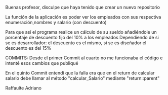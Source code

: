 Buenas profesor, disculpe que haya tenido que crear un nuevo repositorio

La función de la aplicación es poder ver los empleados con sus respectiva enumeración,nombres y salario (con descuento)

Para que así el programa realice un cálculo de su sueldo añadiéndole un porcentaje de descuento fijo del 10% a los empleados
Dependiendo de si se es desarrollador: el descuento es el mismo, si se es diseñador el descuento es del 15%

COMMITS:
Desde el primer Commit al cuarto no me funcionaba el código e intenté esos cambios que publiqué

En el quinto Commit entendí que la falla era que en el return de calcular salario debe llamar al método "calcular_Salario" mediante "return::parent"

Raffaulte Adriano
